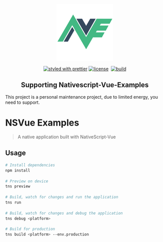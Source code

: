 <p align="center">
  <a href="http://luzhaoyang.com/blog/" target="_blank">
    <img width="180" src="https://raw.githubusercontent.com/nuochong/me-resource/master/resource/nativescript-vue-examples.png" alt="logo">
  </a>
</p>

<p align="center">
  <a href="https://github.com/prettier/prettier"><img src="https://img.shields.io/badge/styled_with-prettier-ff69b4.svg" alt="styled with prettier"></a>
  <a href="https://github.com/nuochong/nativescript-vue-examples/blob/master/LICENSE"><img src="https://img.shields.io/github/license/nuochong/nativescript-vue-examples" alt="license"></a>
  <a href="http://luzhaoyang.com/blog/"><img src="https://api.travis-ci.org/alibaba/ice.svg?branch=master" alt="build"></a>
</p>

<h2 align="center">Supporting Nativescript-Vue-Examples</h2>

This project is a personal maintenance project, due to limited energy, you need to support.

# NSVue Examples

> A native application built with NativeScript-Vue

## Usage

``` bash
# Install dependencies
npm install

# Preview on device
tns preview

# Build, watch for changes and run the application
tns run

# Build, watch for changes and debug the application
tns debug <platform>

# Build for production
tns build <platform> --env.production
```
